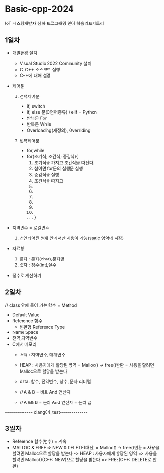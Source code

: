 # Basic-cpp-2024
IoT 시스템개발자 심화 프로그래밍 언어 학습리포지토리

## 1일차
- 개발환경 설치
   - Visual Studio 2022 Community 설치
   - C, C++ 소스코드 실행
   - C++에 대해 설명

- 제어문
   1. 선택제어문 
      - if, switch
      - if, else 문(C언어종류) / elif = Python
      - 반복문 For
      - 반복문 While
      - Overloading(재정의), Overriding
      
   2. 반복제어문 
      - for,while
      - for(초기식; 조건식; 증감식){
         1. 초기식을 가지고 조건식을 따진다.
         2. 참이면 for문의 실행문 실행
         3. 증감식을 실행
         4. 조건식을 따지고
         2.
         3.
         4.
         2.
         3.
         4.
         .
         .
         .
      }

   
- 지역변수 = 로컬변수
   1. 선언되어진 범위 안에서만 사용이 가능(static 영역에 저장)

- 자료형
   1. 문자 : 문자(char),문자열
   2. 숫자 : 정수(int),실수
   
- 정수로 계산하기
   



## 2일차
// class 안에 들어 가는 함수 = Method

- Default Value
- Reference 함수
   - 반환형 Reference Type
- Name Space
- 전역,지역변수
- C에서 메모리
   - 스택 : 지역변수, 매개변수
   - HEAP : 사용자에게 할당된 영역
      = Malloc() -> free()반환 = 사용을 할려면 Malloc으로 할당을 받는다
   - data: 함수, 전역변수, 상수, 문자 리터럴
   
   - // A & B = 비트 And 연산자
   - // A && B = 논리 And 연산자 = 논리 곱
      
-------------- clang04_test--------------

## 3일차
- Reference 함수(변수) = 계속
- MALLOC & FREE => NEW & DELETE(대신)
   = Malloc() -> free()반환 = 사용을 할려면 Malloc으로 할당을 받는다
   -> HEAP : 사용자에게 할당된 영역
   => 사용을 할려면 Malloc()(C++: NEW)으로 할당을 받는다 => FREE(C++: DELETE로 반환)
